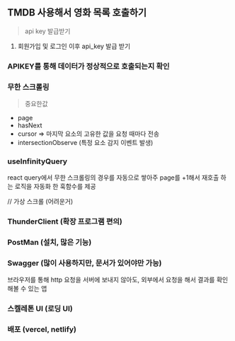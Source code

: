 ## TMDB 사용해서 영화 목록 호출하기 

> api key 발급받기

1. 회원가입 및 로그인 이후 api_key 발급 받기

### APIKEY를 통해 데이터가 정상적으로 호출되는지 확인

### 무한 스크롤링

> 중요한값
- page
- hasNext
- cursor => 마지막 요소의 고유한 값을 요청 때마다 전송
- intersectionObserve (특정 요소 감지 이벤트 발생)

### useInfinityQuery

react query에서 무한 스크롤링의 경우를 자동으로 쌓아주 page를 +1해서 재호출 하는 로직을 자동화 한 훅함수를 제공

// 가상 스크롤 (어려운거)

### ThunderClient (확장 프로그램 편의)

### PostMan (설치, 많은 기능)

### Swagger (많이 사용하지만, 문서가 있어야만 가능)

브라우저를 통해 http 요청을 서버에 보내지 않아도, 외부에서 요청을 해서 결과를 확인해볼 수 있는 앱

### 스켈레톤 UI (로딩 UI)

### 배포 (vercel, netlify)